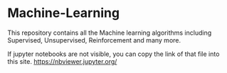 # Machine-Learning
This repository contains all the Machine learning algorithms including Supervised, Unsupervised, Reinforcement and many more.

If jupyter notebooks are not visible, you can copy the link of that file into this site.
https://nbviewer.jupyter.org/
